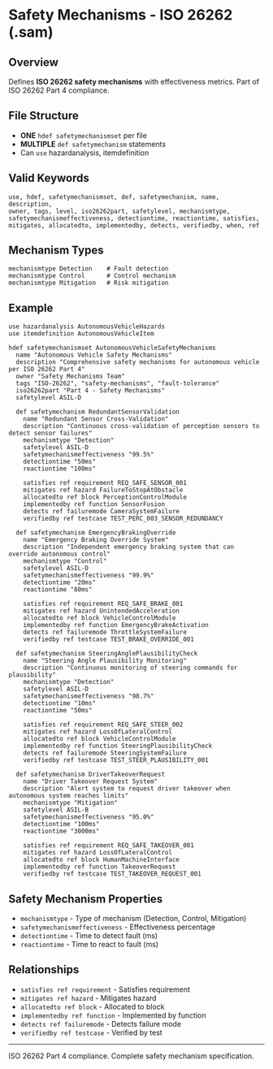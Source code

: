 # Safety Mechanisms - ISO 26262 (.sam)

## Overview
Defines **ISO 26262 safety mechanisms** with effectiveness metrics. Part of ISO 26262 Part 4 compliance.

## File Structure
- **ONE** `hdef safetymechanismset` per file
- **MULTIPLE** `def safetymechanism` statements
- Can `use` hazardanalysis, itemdefinition

## Valid Keywords
```
use, hdef, safetymechanismset, def, safetymechanism, name, description, 
owner, tags, level, iso26262part, safetylevel, mechanismtype, 
safetymechanismeffectiveness, detectiontime, reactiontime, satisfies, 
mitigates, allocatedto, implementedby, detects, verifiedby, when, ref
```

## Mechanism Types
```
mechanismtype Detection    # Fault detection
mechanismtype Control      # Control mechanism
mechanismtype Mitigation   # Risk mitigation
```

## Example
```sylang
use hazardanalysis AutonomousVehicleHazards
use itemdefinition AutonomousVehicleItem

hdef safetymechanismset AutonomousVehicleSafetyMechanisms
  name "Autonomous Vehicle Safety Mechanisms"
  description "Comprehensive safety mechanisms for autonomous vehicle per ISO 26262 Part 4"
  owner "Safety Mechanisms Team"
  tags "ISO-26262", "safety-mechanisms", "fault-tolerance"
  iso26262part "Part 4 - Safety Mechanisms"
  safetylevel ASIL-D

  def safetymechanism RedundantSensorValidation
    name "Redundant Sensor Cross-Validation"
    description "Continuous cross-validation of perception sensors to detect sensor failures"
    mechanismtype "Detection"
    safetylevel ASIL-D
    safetymechanismeffectiveness "99.5%"
    detectiontime "50ms"
    reactiontime "100ms"
    
    satisfies ref requirement REQ_SAFE_SENSOR_001
    mitigates ref hazard FailureToStopAtObstacle
    allocatedto ref block PerceptionControlModule
    implementedby ref function SensorFusion
    detects ref failuremode CameraSystemFailure
    verifiedby ref testcase TEST_PERC_003_SENSOR_REDUNDANCY

  def safetymechanism EmergencyBrakingOverride
    name "Emergency Braking Override System"
    description "Independent emergency braking system that can override autonomous control"
    mechanismtype "Control"
    safetylevel ASIL-D
    safetymechanismeffectiveness "99.9%"
    detectiontime "20ms"
    reactiontime "80ms"
    
    satisfies ref requirement REQ_SAFE_BRAKE_001
    mitigates ref hazard UnintendedAcceleration
    allocatedto ref block VehicleControlModule
    implementedby ref function EmergencyBrakeActivation
    detects ref failuremode ThrottleSystemFailure
    verifiedby ref testcase TEST_BRAKE_OVERRIDE_001

  def safetymechanism SteeringAnglePlausibilityCheck
    name "Steering Angle Plausibility Monitoring"
    description "Continuous monitoring of steering commands for plausibility"
    mechanismtype "Detection"
    safetylevel ASIL-D
    safetymechanismeffectiveness "98.7%"
    detectiontime "10ms"
    reactiontime "50ms"
    
    satisfies ref requirement REQ_SAFE_STEER_002
    mitigates ref hazard LossOfLateralControl
    allocatedto ref block VehicleControlModule
    implementedby ref function SteeringPlausibilityCheck
    detects ref failuremode SteeringSystemFailure
    verifiedby ref testcase TEST_STEER_PLAUSIBILITY_001

  def safetymechanism DriverTakeoverRequest
    name "Driver Takeover Request System"
    description "Alert system to request driver takeover when autonomous system reaches limits"
    mechanismtype "Mitigation"
    safetylevel ASIL-B
    safetymechanismeffectiveness "95.0%"
    detectiontime "100ms"
    reactiontime "3000ms"
    
    satisfies ref requirement REQ_SAFE_TAKEOVER_001
    mitigates ref hazard LossOfLateralControl
    allocatedto ref block HumanMachineInterface
    implementedby ref function TakeoverRequest
    verifiedby ref testcase TEST_TAKEOVER_REQUEST_001
```

## Safety Mechanism Properties
- `mechanismtype` - Type of mechanism (Detection, Control, Mitigation)
- `safetymechanismeffectiveness` - Effectiveness percentage
- `detectiontime` - Time to detect fault (ms)
- `reactiontime` - Time to react to fault (ms)

## Relationships
- `satisfies ref requirement` - Satisfies requirement
- `mitigates ref hazard` - Mitigates hazard
- `allocatedto ref block` - Allocated to block
- `implementedby ref function` - Implemented by function
- `detects ref failuremode` - Detects failure mode
- `verifiedby ref testcase` - Verified by test

---
ISO 26262 Part 4 compliance. Complete safety mechanism specification.

